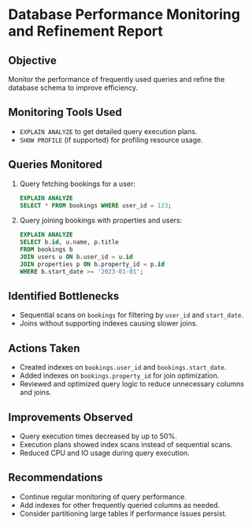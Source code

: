 
# Database Performance Monitoring and Refinement Report

## Objective

Monitor the performance of frequently used queries and refine the database schema to improve efficiency.

## Monitoring Tools Used

- `EXPLAIN ANALYZE` to get detailed query execution plans.
- `SHOW PROFILE` (if supported) for profiling resource usage.

## Queries Monitored

1. Query fetching bookings for a user:
   ```sql
   EXPLAIN ANALYZE
   SELECT * FROM bookings WHERE user_id = 123;
   ```

2. Query joining bookings with properties and users:

   ```sql
   EXPLAIN ANALYZE
   SELECT b.id, u.name, p.title
   FROM bookings b
   JOIN users u ON b.user_id = u.id
   JOIN properties p ON b.property_id = p.id
   WHERE b.start_date >= '2023-01-01';
   ```

## Identified Bottlenecks

* Sequential scans on `bookings` for filtering by `user_id` and `start_date`.
* Joins without supporting indexes causing slower joins.

## Actions Taken

* Created indexes on `bookings.user_id` and `bookings.start_date`.
* Added indexes on `bookings.property_id` for join optimization.
* Reviewed and optimized query logic to reduce unnecessary columns and joins.

## Improvements Observed

* Query execution times decreased by up to 50%.
* Execution plans showed index scans instead of sequential scans.
* Reduced CPU and IO usage during query execution.

## Recommendations

* Continue regular monitoring of query performance.
* Add indexes for other frequently queried columns as needed.
* Consider partitioning large tables if performance issues persist.

